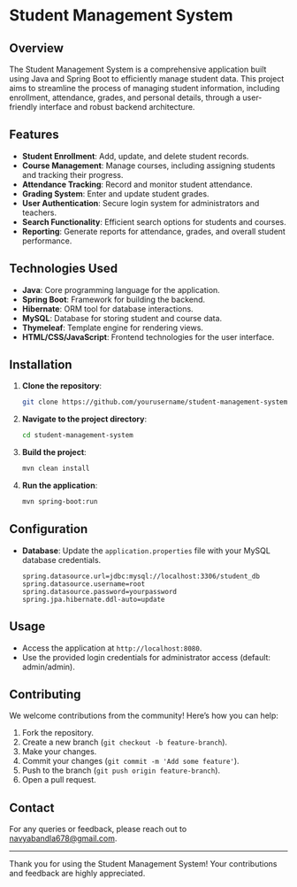 # Student Management System

## Overview
The Student Management System is a comprehensive application built using Java and Spring Boot to efficiently manage student data. This project aims to streamline the process of managing student information, including enrollment, attendance, grades, and personal details, through a user-friendly interface and robust backend architecture.

## Features
- **Student Enrollment**: Add, update, and delete student records.
- **Course Management**: Manage courses, including assigning students and tracking their progress.
- **Attendance Tracking**: Record and monitor student attendance.
- **Grading System**: Enter and update student grades.
- **User Authentication**: Secure login system for administrators and teachers.
- **Search Functionality**: Efficient search options for students and courses.
- **Reporting**: Generate reports for attendance, grades, and overall student performance.

## Technologies Used
- **Java**: Core programming language for the application.
- **Spring Boot**: Framework for building the backend.
- **Hibernate**: ORM tool for database interactions.
- **MySQL**: Database for storing student and course data.
- **Thymeleaf**: Template engine for rendering views.
- **HTML/CSS/JavaScript**: Frontend technologies for the user interface.

## Installation
1. **Clone the repository**:
   ```bash
   git clone https://github.com/yourusername/student-management-system.git
   ```
2. **Navigate to the project directory**:
   ```bash
   cd student-management-system
   ```
3. **Build the project**:
   ```bash
   mvn clean install
   ```
4. **Run the application**:
   ```bash
   mvn spring-boot:run
   ```

## Configuration
- **Database**: Update the `application.properties` file with your MySQL database credentials.
  ```properties
  spring.datasource.url=jdbc:mysql://localhost:3306/student_db
  spring.datasource.username=root
  spring.datasource.password=yourpassword
  spring.jpa.hibernate.ddl-auto=update
  ```

## Usage
- Access the application at `http://localhost:8080`.
- Use the provided login credentials for administrator access (default: admin/admin).

## Contributing
We welcome contributions from the community! Here’s how you can help:
1. Fork the repository.
2. Create a new branch (`git checkout -b feature-branch`).
3. Make your changes.
4. Commit your changes (`git commit -m 'Add some feature'`).
5. Push to the branch (`git push origin feature-branch`).
6. Open a pull request.


## Contact
For any queries or feedback, please reach out to [navyabandla678@gmail.com](mailto:navyabandla678@gmail.com).

---

Thank you for using the Student Management System! Your contributions and feedback are highly appreciated.

